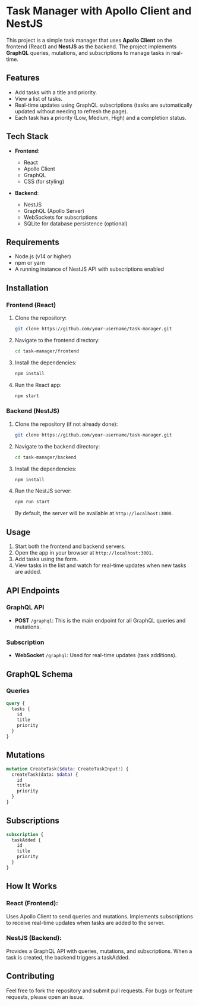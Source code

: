 # Task Manager with Apollo Client and NestJS

This project is a simple task manager that uses **Apollo Client** on the frontend (React) and **NestJS** as the backend. The project implements **GraphQL** queries, mutations, and subscriptions to manage tasks in real-time.

## Features

- Add tasks with a title and priority.
- View a list of tasks.
- Real-time updates using GraphQL subscriptions (tasks are automatically updated without needing to refresh the page).
- Each task has a priority (Low, Medium, High) and a completion status.

## Tech Stack

- **Frontend**:
  - React
  - Apollo Client
  - GraphQL
  - CSS (for styling)

- **Backend**:
  - NestJS
  - GraphQL (Apollo Server)
  - WebSockets for subscriptions
  - SQLite for database persistence (optional)

## Requirements

- Node.js (v14 or higher)
- npm or yarn
- A running instance of NestJS API with subscriptions enabled

## Installation

### Frontend (React)

1. Clone the repository:
    ```bash
    git clone https://github.com/your-username/task-manager.git
    ```

2. Navigate to the frontend directory:
    ```bash
    cd task-manager/frontend
    ```

3. Install the dependencies:
    ```bash
    npm install
    ```

4. Run the React app:
    ```bash
    npm start
    ```

### Backend (NestJS)

1. Clone the repository (if not already done):
    ```bash
    git clone https://github.com/your-username/task-manager.git
    ```

2. Navigate to the backend directory:
    ```bash
    cd task-manager/backend
    ```

3. Install the dependencies:
    ```bash
    npm install
    ```

4. Run the NestJS server:
    ```bash
    npm run start
    ```

   By default, the server will be available at `http://localhost:3000`.

## Usage

1. Start both the frontend and backend servers.
2. Open the app in your browser at `http://localhost:3001`.
3. Add tasks using the form.
4. View tasks in the list and watch for real-time updates when new tasks are added.

## API Endpoints

### GraphQL API

- **POST** `/graphql`: This is the main endpoint for all GraphQL queries and mutations.

### Subscription

- **WebSocket** `/graphql`: Used for real-time updates (task additions).

## GraphQL Schema

### Queries

```graphql
query {
  tasks {
    id
    title
    priority
  }
}
```

## Mutations
```graphql
mutation CreateTask($data: CreateTaskInput!) {
  createTask(data: $data) {
    id
    title
    priority
  }
}
```

## Subscriptions
```graphql
subscription {
  taskAdded {
    id
    title
    priority
  }
}
```

## How It Works
### React (Frontend):
Uses Apollo Client to send queries and mutations.
Implements subscriptions to receive real-time updates when tasks are added to the server.

### NestJS (Backend):
Provides a GraphQL API with queries, mutations, and subscriptions.
When a task is created, the backend triggers a taskAdded.

## Contributing
Feel free to fork the repository and submit pull requests. For bugs or feature requests, please open an issue.





